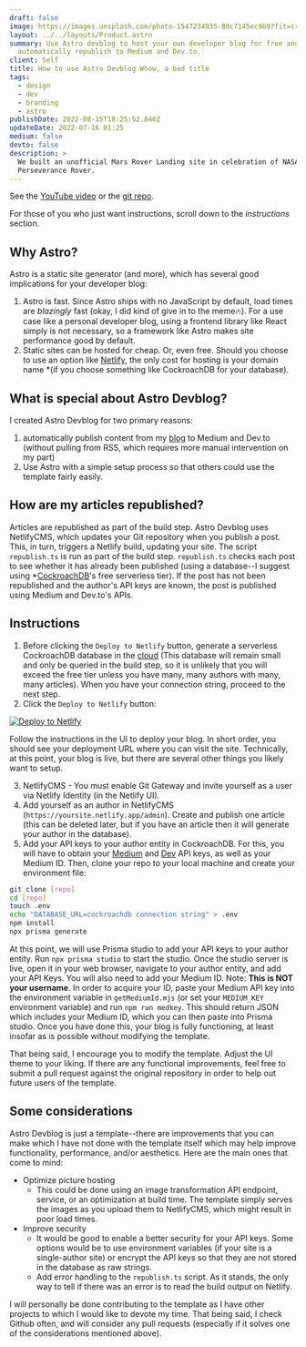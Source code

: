 ```yaml
---
draft: false
image: https://images.unsplash.com/photo-1547234935-80c7145ec969?fit=crop&w=1400&h=700&q=75
layout: ../../layouts/Product.astro
summary: Use Astro devblog to host your own developer blog for free and
  automatically republish to Medium and Dev.to.
client: Self
title: How to use Astro Devblog Whow, a bad title
tags:
  - design
  - dev
  - branding
  - astro
publishDate: 2022-08-15T18:25:52.846Z
updateDate: 2022-07-16 01:25
medium: false
devto: false
description: >
  We built an unofficial Mars Rover Landing site in celebration of NASA’s
  Perseverance Rover.
---
```


See the [YouTube video](https://youtu.be/8c7_vX3XPDc) or the [git repo](https://github.com/christopher-kapic/astro-devblog).

For those of you who just want instructions, scroll down to the *instructions* section.
## Why Astro?
Astro is a static site generator (and more), which has several good implications for your developer blog:
1. Astro is fast. Since Astro ships with no JavaScript by default, load times are *blazingly* fast (okay, I did kind of give in to the meme🔥). For a use case like a personal developer blog, using a frontend library like React simply is not necessary, so a framework like Astro makes site performance good by default.
2. Static sites can be hosted for cheap. Or, even free. Should you choose to use an option like [Netlify](https://netlify.com/), the only cost for hosting is your domain name *(if you choose something like CockroachDB for your database).
## What is special about Astro Devblog?
I created Astro Devblog for two primary reasons:
1. automatically publish content from my [blog](https://christopherkapic.com/) to Medium and Dev.to (without pulling from RSS, which requires more manual intervention on my part)
2. Use Astro with a simple setup process so that others could use the template fairly easily.
## How are my articles republished?
Articles are republished as part of the build step. Astro Devblog uses NetlifyCMS, which updates your Git repository when you publish a post. This, in turn, triggers a Netlify build, updating your site. The script `republish.ts` is run as part of the build step.
`republish.ts` checks each post to see whether it has already been published (using a database--I suggest using *[CockroachDB](https://cockroachlabs.com)'s free serverless tier). If the post has not been republished and the author's API keys are known, the post is published using Medium and Dev.to's APIs.
## Instructions
1. Before clicking the `Deploy to Netlify` button, generate a serverless CockroachDB database in the [cloud](https://cockroachlabs.cloud/) (This database will remain small and only be queried in the build step, so it is unlikely that you will exceed the free tier unless you have many, many authors with many, many articles). When you have your connection string, proceed to the next step.
2. Click the `Deploy to Netlify` button:

<a href="https://app.netlify.com/start/deploy?repository=https://github.com/christopher-kapic/astro-devblog"><img src="https://www.netlify.com/img/deploy/button.svg" alt="Deploy to Netlify"></a>

Follow the instructions in the UI to deploy your blog.
In short order, you should see your deployment URL where you can visit the site. Technically, at this point, your blog is live, but there are several other things you likely want to setup.

3. NetlifyCMS - You must enable Git Gateway and invite yourself as a user via Netlify Identity (in the Netlify UI).
4. Add yourself as an author in NetlifyCMS (`https://yoursite.netlify.app/admin`). Create and publish one article (this can be deleted later, but if you have an article then it will generate your author in the database).
5. Add your API keys to your author entity in CockroachDB. For this, you will have to obtain your [Medium](https://medium.com/) and [Dev](https://dev.to) API keys, as well as your Medium ID. Then, clone your repo to your local machine and create your environment file:
```bash
git clone [repo]
cd [repo]
touch .env
echo "DATABASE_URL=cockroachdb connection string" > .env
npm install
npx prisma generate
```
At this point, we will use Prisma studio to add your API keys to your author entity. Run `npx prisma studio` to start the studio. Once the studio server is live, open it in your web browser, navigate to your author entity, and add your API Keys. You will also need to add your Medium ID. Note: __This is NOT your username__. In order to acquire your ID, paste your Medium API key into the environment variable in `getMediumId.mjs` (or set your `MEDIUM_KEY` environment variable) and run `npm run medkey`. This should return JSON which includes your Medium ID, which you can then paste into Prisma studio.
Once you have done this, your blog is fully functioning, at least insofar as is possible without modifying the template.

That being said, I encourage you to modify the template. Adjust the UI theme to your liking. If there are any functional improvements, feel free to submit a pull request against the original repository in order to help out future users of the template.

## Some considerations
Astro Devblog is just a template--there are improvements that you can make which I have not done with the template itself which may help improve functionality, performance, and/or aesthetics. Here are the main ones that come to mind:
- Optimize picture hosting
  - This could be done using an image transformation API endpoint, service, or an optimization at build time. The template simply serves the images as you upload them to NetlifyCMS, which might result in poor load times.
- Improve security
  - It would be good to enable a better security for your API keys. Some options would be to use environment variables (if your site is a single-author site) or encrypt the API keys so that they are not stored in the database as raw strings.
  - Add error handling to the `republish.ts` script. As it stands, the only way to tell if there was an error is to read the build output on Netlify.

I will personally be done contributing to the template as I have other projects to which I would like to devote my time. That being said, I check Github often, and will consider any pull requests (especially if it solves one of the considerations mentioned above).
